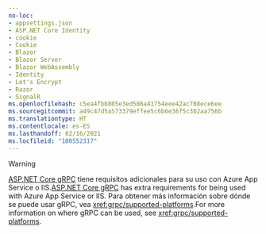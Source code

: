 ```yaml
---
no-loc:
- appsettings.json
- ASP.NET Core Identity
- cookie
- Cookie
- Blazor
- Blazor Server
- Blazor WebAssembly
- Identity
- Let's Encrypt
- Razor
- SignalR
ms.openlocfilehash: c5ea4fbb805e3ed586a41754eee42ac708ece6ee
ms.sourcegitcommit: a49c47d5a573379effee5c6b6e36f5c302aa756b
ms.translationtype: HT
ms.contentlocale: es-ES
ms.lasthandoff: 02/16/2021
ms.locfileid: "100552317"
---
```

> [!WARNING]
> <span data-ttu-id="cc144-101">[ASP.NET Core gRPC](xref:grpc/index) tiene requisitos adicionales para su uso con Azure App Service o IIS.</span><span class="sxs-lookup"><span data-stu-id="cc144-101">[ASP.NET Core gRPC](xref:grpc/index) has extra requirements for being used with Azure App Service or IIS.</span></span> <span data-ttu-id="cc144-102">Para obtener más información sobre dónde se puede usar gRPC, vea <xref:grpc/supported-platforms>.</span><span class="sxs-lookup"><span data-stu-id="cc144-102">For more information on where gRPC can be used, see <xref:grpc/supported-platforms>.</span></span>
